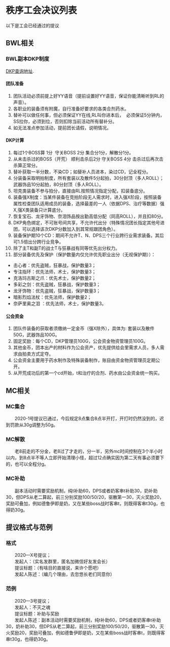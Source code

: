 # 秩序工会决议列表
以下是工会已经通过的提议  
## BWL相关
### BWL副本DKP制度
[DKP查询地址](http://webdkp.wowcat.net/dkp/%E8%90%A8%E5%BC%97%E6%8B%89%E6%96%AF/%E7%A7%A9%E5%BA%8F).   
#### 团队准备
1. 团队活动必须前提上好YY语音（提前设置好YY语音，保证你能清晰听到RL的声音）。
2. 各职业的装备须有附魔，自行准备好要求的各类合剂药水。
3. 替补可以做任何事，但必须保证YY在线,RL叫你进本后，  必须保证5分钟内，SS拉你，必须到位，否则扣除当前活动所有替补分。
4. 如无法准点参加活动，提前团长请假，说明情况。
#### DKP计算
1. 每过1个BOSS算 1分  守关BOSS 2分 集合分1分，解散分1分。
2. 从未击杀过的BOSS（开荒） 顺利击杀后2分 守关BOSS 4分 击杀过后再次击杀算正常分。
3. 替补获取一半分数，不染CD；如替补人员进本，染过CD，记全程分。
4. 分装备采取明拍制度，所有套装以及散件5分起拍，30分封顶（多人ROLL）；武器饰品10分起拍，80分封顶（多人ROLL）。
5. 坦克类装备不参与拍分，直接由RL按照情况指定分配，扣装备底分。
6. 装备强X制度：当某件装备在竞拍阶段无人需求时，进入强X阶段，按照装备属性检查团队适用成员的装备，选择最差的一人（依据DPS、治疗等数据）强X,强X类装备只计算底分。
7. 恢复宝石、龙牙饰物、奈泪饰品按出勤高低分配（同高ROLL），并且扣80分。
8. DKP角色绑定，不可账号间共享，不允许代出分（特殊情况团长指定其他号进团，可以选择该次DKP分数加入到其常规跟团角色）。
9.  装备保护期10个CD：期间不允许T、N、DPS三个行业跨行业需求装备。其后可1.5倍出分跨行业竞争。
10. 除了主T和副T的战士T与狂暴战有同等优先出分权力。
11. 部分装备优先及保护（保护数量内仅允许优先职业出分（无视保护期））：      
* 击心者：优先盗贼，狂暴战，保护数量3；
* 专注指环：优先法师，术士，保护数量3；
* 克洛玛古斯之爪：优先术士，保护数量2；
* 多彩之剑：优先盗贼，狂暴战，保护数量3；
* 龙牙饰物：优先盗贼，狂暴战，保护数量3；
* 暗影烈焰法杖：优先法师，保护数量2；
* 奈萨里奥之泪 ：优先法师，术士，保护数量3。
#### 公会资金
1. 团队件装备的获取者须缴纳一定金币（强X除外），具体为: 套装以及散件50G，武器饰品100G。
2. 固定奖励：每个CD，DKP管理员100G，公会资金物资管理员100G。
3. 其他金币，团本出产的材料作为公会资产，优先提供给会里需求人员，多人需求由拍卖方式定夺。
4. 公会资金主要用于药水制作及特殊装备制作，账目由资金物资管理员定期公开。
5. 从开荒成功后的第一个cd开始，t和治疗的合剂、药水由公会资金统一购买。
## MC相关
### MC集合
&emsp;&emsp;2020-1号提议已通过，今后规定8点集合8点半开打，开打时仍然没到的，迟到罚款从30g调整为50g。  
### MC解散
&emsp;&emsp;老8前走的不分金，老8过了才走的，分一半，另外mc时间控制在3个半小时以内，到8点半不等人立即开始清理小怪，超过12点确实因为第二天有事必须要下的，也可以全程分g。  
### MC补助
&emsp;&emsp;副本活动时需要奖励机制，纯t补助60，DPS或者奶客串t补助30，奶补助30，但DPS从老二算起，前三分别奖励100/50/20，驱散第一30，灭火奖励20，奖励可叠加，例如德鲁伊即是奶，又在某些boss战时客串t，则既得客串t30g，也得奶30g。  
## 提议格式与范例
### 格式
&emsp;&emsp;2020—X号提议；  
&emsp;&emsp;发起人：（实名发群里，匿名加微信好友发会长）  
&emsp;&emsp;提议标题：（有啥目的直接说，来许个愿吧）  
&emsp;&emsp;发起人陈述：（编几个理由，去忽悠长老们同意你）  
### 范例
&emsp;&emsp;2020—3号提议；  
&emsp;&emsp;发起人：不灭之魂  
&emsp;&emsp;提议标题：补助与奖励  
&emsp;&emsp;发起人陈述：副本活动时需要奖励机制，纯t补助60，DPS或者奶客串t补助30，奶补助30，但DPS从老二算起，前三分别奖励100/50/20，驱散第一30，灭火奖励20，奖励可叠加，例如德鲁伊即是奶，又在某些boss战时客串t，则既得客串t30g，也得奶30g。  